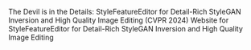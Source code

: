 The Devil is in the Details: StyleFeatureEditor for Detail-Rich StyleGAN Inversion and High Quality Image Editing (CVPR 2024)
Website for StyleFeatureEditor for Detail-Rich StyleGAN Inversion and High Quality Image Editing
